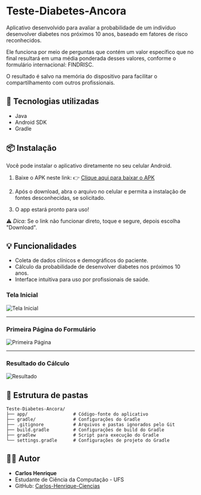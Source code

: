 # Teste-Diabetes-Ancora

Aplicativo desenvolvido para avaliar a probabilidade de um indivíduo desenvolver diabetes nos próximos 10 anos, baseado em fatores de risco reconhecidos.

Ele funciona por meio de perguntas que contém um valor específico que no final resultará em uma média ponderada desses valores, conforme o formulário internacional: FINDRISC.

O resultado é salvo na memória do dispositivo para facilitar o compartilhamento com outros profissionais.

## 🚀 Tecnologias utilizadas

- Java
- Android SDK
- Gradle

## 📦 Instalação

Você pode instalar o aplicativo diretamente no seu celular Android.

1. Baixe o APK neste link:
   👉 [Clique aqui para baixar o APK](https://drive.google.com/uc?export=download&id=1bDyKLgRxKC1FZ578kkseYiHgnH62SYlQ)

2. Após o download, abra o arquivo no celular e permita a instalação de fontes desconhecidas, se solicitado.

3. O app estará pronto para uso!

⚠️ *Dica:* Se o link não funcionar direto, toque e segure, depois escolha "Download".
## 💡 Funcionalidades

- Coleta de dados clínicos e demográficos do paciente.
- Cálculo da probabilidade de desenvolver diabetes nos próximos 10 anos.
- Interface intuitiva para uso por profissionais de saúde.

### Tela Inicial
![Tela Inicial](https://drive.google.com/uc?export=view&id=1b4gqbSB0LI62mNqlj4fuJ6q0L82Vmsrs)

---

### Primeira Página do Formulário
![Primeira Página](https://drive.google.com/uc?export=view&id=1b9l6zpuEZVzad2Wjs0ckZfu2BTAX0ubu)

---

### Resultado do Cálculo
![Resultado](https://drive.google.com/uc?export=view&id=1b7Ij-81FYyvgEKXLk32cYO3l3JF1UJ-1)

## 📁 Estrutura de pastas

```
Teste-Diabetes-Ancora/
├── app/                 # Código-fonte do aplicativo
├── gradle/              # Configurações do Gradle
├── .gitignore           # Arquivos e pastas ignorados pelo Git
├── build.gradle         # Configurações de build do Gradle
├── gradlew              # Script para execução do Gradle
└── settings.gradle      # Configurações de projeto do Gradle
```

## 👨‍💻 Autor

- **Carlos Henrique**
- Estudante de Ciência da Computação - UFS
- GitHub: [Carlos-Henrique-Ciencias](https://github.com/Carlos-Henrique-Ciencias)
